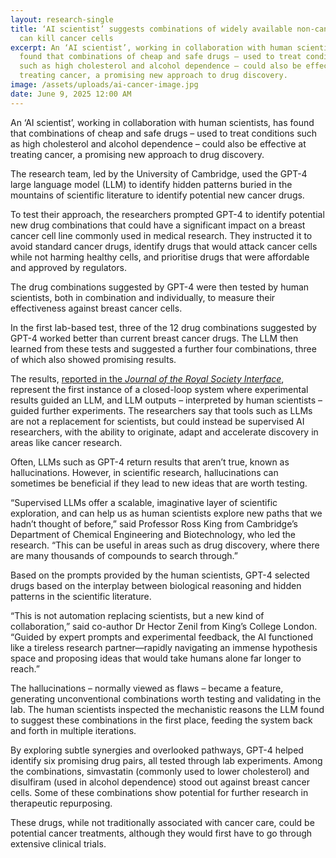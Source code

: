 ```yaml
---
layout: research-single
title: ‘AI scientist’ suggests combinations of widely available non-cancer drugs
  can kill cancer cells
excerpt: An ‘AI scientist’, working in collaboration with human scientists, has
  found that combinations of cheap and safe drugs – used to treat conditions
  such as high cholesterol and alcohol dependence – could also be effective at
  treating cancer, a promising new approach to drug discovery.
image: /assets/uploads/ai-cancer-image.jpg
date: June 9, 2025 12:00 AM
---
```

An ‘AI scientist’, working in collaboration with human scientists, has found that combinations of cheap and safe drugs – used to treat conditions such as high cholesterol and alcohol dependence – could also be effective at treating cancer, a promising new approach to drug discovery.

The research team, led by the University of Cambridge, used the GPT-4 large language model (LLM) to identify hidden patterns buried in the mountains of scientific literature to identify potential new cancer drugs.

To test their approach, the researchers prompted GPT-4 to identify potential new drug combinations that could have a significant impact on a breast cancer cell line commonly used in medical research. They instructed it to avoid standard cancer drugs, identify drugs that would attack cancer cells while not harming healthy cells, and prioritise drugs that were affordable and approved by regulators.

The drug combinations suggested by GPT-4 were then tested by human scientists, both in combination and individually, to measure their effectiveness against breast cancer cells.

In the first lab-based test, three of the 12 drug combinations suggested by GPT-4 worked better than current breast cancer drugs. The LLM then learned from these tests and suggested a further four combinations, three of which also showed promising results.

The results, [reported in the *Journal of the Royal Society Interface*](https://royalsocietypublishing.org/doi/10.1098/rsif.2024.0674), represent the first instance of a closed-loop system where experimental results guided an LLM, and LLM outputs – interpreted by human scientists – guided further experiments. The researchers say that tools such as LLMs are not a replacement for scientists, but could instead be supervised AI researchers, with the ability to originate, adapt and accelerate discovery in areas like cancer research.

Often, LLMs such as GPT-4 return results that aren’t true, known as hallucinations. However, in scientific research, hallucinations can sometimes be beneficial if they lead to new ideas that are worth testing.

“Supervised LLMs offer a scalable, imaginative layer of scientific exploration, and can help us as human scientists explore new paths that we hadn’t thought of before,” said Professor Ross King from Cambridge’s Department of Chemical Engineering and Biotechnology, who led the research. “This can be useful in areas such as drug discovery, where there are many thousands of compounds to search through.”

Based on the prompts provided by the human scientists, GPT-4 selected drugs based on the interplay between biological reasoning and hidden patterns in the scientific literature.

“This is not automation replacing scientists, but a new kind of collaboration,” said co-author Dr Hector Zenil from King’s College London. “Guided by expert prompts and experimental feedback, the AI functioned like a tireless research partner—rapidly navigating an immense hypothesis space and proposing ideas that would take humans alone far longer to reach.”

The hallucinations – normally viewed as flaws – became a feature, generating unconventional combinations worth testing and validating in the lab. The human scientists inspected the mechanistic reasons the LLM found to suggest these combinations in the first place, feeding the system back and forth in multiple iterations.

By exploring subtle synergies and overlooked pathways, GPT-4 helped identify six promising drug pairs, all tested through lab experiments. Among the combinations, simvastatin (commonly used to lower cholesterol) and disulfiram (used in alcohol dependence) stood out against breast cancer cells. Some of these combinations show potential for further research in therapeutic repurposing.

These drugs, while not traditionally associated with cancer care, could be potential cancer treatments, although they would first have to go through extensive clinical trials.